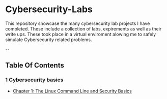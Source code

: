 # Cybersecurity-Labs


This repository showcase the many cybersecurity lab projects I have completed. These include a collection of labs, expirements as well as their write ups. These took place in a virtual enviroment alowing me to safely simulate Cybersecurity related problems.

--

## Table Of Contents

### 1 Cybersecurity basics
* [Chapter 1: The Linux Command Line and Security Basics](https://github.com/jonathan7170/Cybersecurity-Labs/blob/main/Chapter%201/The%20Linux%20Command%20Line%20and%20Security%20Basics.docx)
